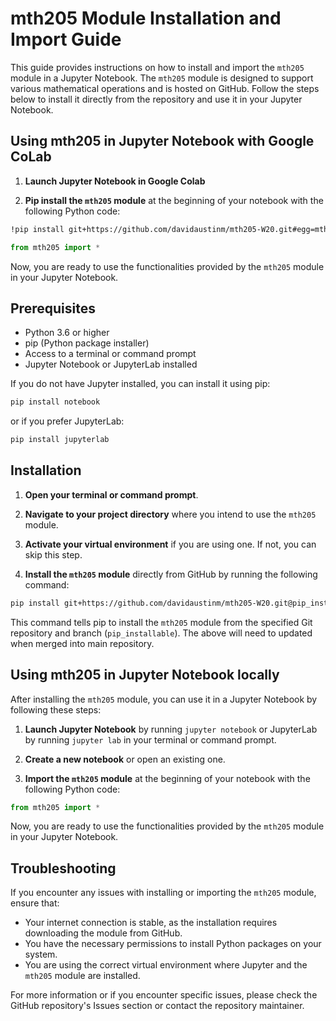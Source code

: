 
# mth205 Module Installation and Import Guide

This guide provides instructions on how to install and import the `mth205` module in a Jupyter Notebook. The `mth205` module is designed to support various mathematical operations and is hosted on GitHub. Follow the steps below to install it directly from the repository and use it in your Jupyter Notebook.

## Using mth205 in Jupyter Notebook with Google CoLab

1. **Launch Jupyter Notebook in Google Colab**

2. **Pip install the `mth205` module** at the beginning of your notebook with the following Python code:

```bash
!pip install git+https://github.com/davidaustinm/mth205-W20.git#egg=mth205
```

```python
from mth205 import *
```

Now, you are ready to use the functionalities provided by the `mth205` module in your Jupyter Notebook.

## Prerequisites
- Python 3.6 or higher
- pip (Python package installer)
- Access to a terminal or command prompt
- Jupyter Notebook or JupyterLab installed

If you do not have Jupyter installed, you can install it using pip:

```bash
pip install notebook
```

or if you prefer JupyterLab:

```bash
pip install jupyterlab
```

## Installation

1. **Open your terminal or command prompt**.
   
2. **Navigate to your project directory** where you intend to use the `mth205` module.

3. **Activate your virtual environment** if you are using one. If not, you can skip this step.

4. **Install the `mth205` module** directly from GitHub by running the following command:

```bash
pip install git+https://github.com/davidaustinm/mth205-W20.git@pip_installable#egg=mth205
```

This command tells pip to install the `mth205` module from the specified Git repository and branch (`pip_installable`).
The above will need to updated when merged into main repository.

## Using mth205 in Jupyter Notebook locally

After installing the `mth205` module, you can use it in a Jupyter Notebook by following these steps:

1. **Launch Jupyter Notebook** by running `jupyter notebook` or JupyterLab by running `jupyter lab` in your terminal or command prompt.

2. **Create a new notebook** or open an existing one.

3. **Import the `mth205` module** at the beginning of your notebook with the following Python code:

```python
from mth205 import *
```

Now, you are ready to use the functionalities provided by the `mth205` module in your Jupyter Notebook.

## Troubleshooting

If you encounter any issues with installing or importing the `mth205` module, ensure that:

- Your internet connection is stable, as the installation requires downloading the module from GitHub.
- You have the necessary permissions to install Python packages on your system.
- You are using the correct virtual environment where Jupyter and the `mth205` module are installed.

For more information or if you encounter specific issues, please check the GitHub repository's Issues section or contact the repository maintainer.
